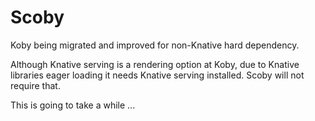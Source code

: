 # Scoby

Koby being migrated and improved for non-Knative hard dependency.

Although Knative serving is a rendering option at Koby, due to Knative libraries eager loading it needs Knative serving installed. Scoby will not require that.

This is going to take a while ...